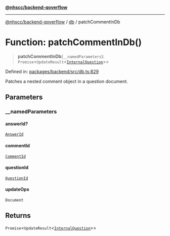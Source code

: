 [**@nhscc/backend-qoverflow**](../../README.md)

***

[@nhscc/backend-qoverflow](../../README.md) / [db](../README.md) / patchCommentInDb

# Function: patchCommentInDb()

> **patchCommentInDb**(`__namedParameters`): `Promise`\<`UpdateResult`\<[`InternalQuestion`](../type-aliases/InternalQuestion.md)\>\>

Defined in: [packages/backend/src/db.ts:829](https://github.com/nhscc/qoverflow.api.hscc.bdpa.org/blob/f5ce596891ef5639d9d2800df6d35c0e862108c3/packages/backend/src/db.ts#L829)

Patches a nested comment object in a question document.

## Parameters

### \_\_namedParameters

#### answerId?

[`AnswerId`](../interfaces/AnswerId.md)

#### commentId

[`CommentId`](../interfaces/CommentId.md)

#### questionId

[`QuestionId`](../interfaces/QuestionId.md)

#### updateOps

`Document`

## Returns

`Promise`\<`UpdateResult`\<[`InternalQuestion`](../type-aliases/InternalQuestion.md)\>\>
